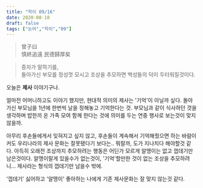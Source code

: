 ```yaml
---
title: "학이 09/16"
date: 2020-08-18
draft: false
tags: ["논어","학이","09"]
---
```


> 曾子曰 </br>
> 慎終追遠 民德歸厚矣

> 증자가 말하기를, </br>
> 돌아가신 부모를 정성껏 모시고 조상을 추모하면
> 백성들의 덕이 두터워질것이다.

오늘은 **제사** 이야기구나.

얼마전 어머니하고도 이야기 했지만,
현대적 의미의 제사는 '기억'이 아닐까 싶다.
돌아가신 부모님을 1년에 한번씩 날을 정해놓고 기억한다는 것.
부모님과 같이 식사하던 것을 생각하며 밥한끼 온 가족 모여 함께 한다는 것에
의미를 두는 연중 행사로 보는것이 맞지 않을까.

아무리 후손들에게서 잊혀지고 싶지 않고, 후손들이 계속해서 기억해줬으면 하는 바람이 커도
우리나라의 제사 문화는 잘못됐다기 보다는.. 뭐랄까, 도가 지나치다 해야할것 같다.
아득히 오래전 조상까지 추모하려는 행동은 어딘가 모르게 알맹이는 없고 껍데기만 남은것이다.
알맹이랄게 있을수가 없는것이, '기억'할만한 것이 없는 조상을 추모하려니...
제사라는 형식의 껍데기만 남을수 밖에.

'껍데기' 싫어하고 '알맹이' 좋아하는 나에게 기존 제사문화는 잘 맞지 않는것 같다.
